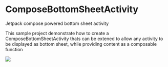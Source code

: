 # ComposeBottomSheetActivity
Jetpack compose powered bottom sheet activity

This sample project demonstrate how to create a ComposeBottomSheetActivity thats can be extened to allow any activity to be displayed as bottom sheet,
 while providing content as a composable function

![](https://github.com/zivkesten/ComposeBottomSheetActivity/composBottomSheet.gif.gif)
